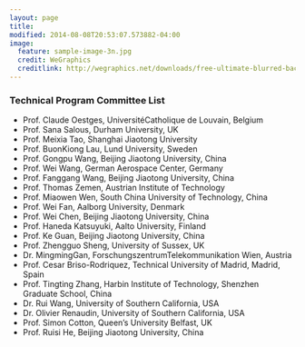 ```yaml
---
layout: page
title: 
modified: 2014-08-08T20:53:07.573882-04:00
image:
  feature: sample-image-3n.jpg
  credit: WeGraphics
  creditlink: http://wegraphics.net/downloads/free-ultimate-blurred-background-pack/
---
```

###   Technical Program Committee List
-	Prof. Claude Oestges, UniversitéCatholique de Louvain, Belgium
-	Prof. Sana Salous, Durham University, UK
-	Prof. Meixia Tao, Shanghai Jiaotong University
-	Prof. BuonKiong Lau, Lund University, Sweden
-	Prof. Gongpu Wang, Beijing Jiaotong University, China
-	Prof. Wei Wang, German Aerospace Center, Germany
-	Prof. Fanggang Wang, Beijing Jiaotong University, China
-	Prof. Thomas Zemen, Austrian Institute of Technology
-	Prof. Miaowen Wen, South China University of Technology, China
-	Prof. Wei Fan, Aalborg University, Denmark
-	Prof. Wei Chen, Beijing Jiaotong University, China
-	Prof. Haneda Katsuyuki, Aalto University, Finland
-	Prof. Ke Guan, Beijing Jiaotong University, China
-	Prof. Zhengguo Sheng, University of Sussex, UK
-	Dr. MingmingGan, ForschungszentrumTelekommunikation Wien, Austria
-	Prof. Cesar Briso-Rodriquez, Technical University of Madrid, Madrid, Spain
-	Prof. Tingting Zhang, Harbin Institute of Technology, Shenzhen Graduate School, China
-	Dr. Rui Wang, University of Southern California, USA
-	Dr. Olivier Renaudin, University of Southern California, USA
-	Prof. Simon Cotton, Queen’s University Belfast, UK
-	Prof. Ruisi He, Beijing Jiaotong University, China


